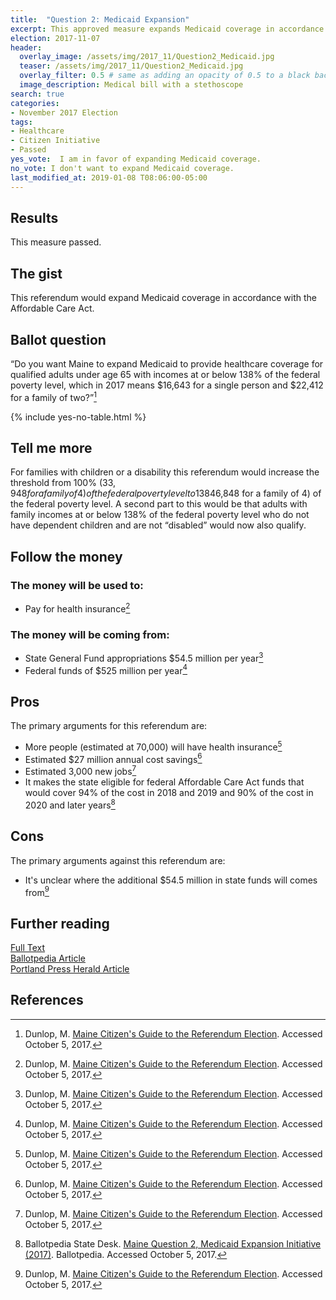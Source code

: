 ```yaml
---
title:  "Question 2: Medicaid Expansion"
excerpt: This approved measure expands Medicaid coverage in accordance with the Affordable Care Act.
election: 2017-11-07
header:
  overlay_image: /assets/img/2017_11/Question2_Medicaid.jpg
  teaser: /assets/img/2017_11/Question2_Medicaid.jpg
  overlay_filter: 0.5 # same as adding an opacity of 0.5 to a black background
  image_description: Medical bill with a stethoscope
search: true
categories:
- November 2017 Election
tags:
- Healthcare
- Citizen Initiative
- Passed
yes_vote:  I am in favor of expanding Medicaid coverage.
no_vote: I don't want to expand Medicaid coverage.
last_modified_at: 2019-01-08 T08:06:00-05:00
---
```


## Results
This measure passed.

## The gist
This referendum would expand Medicaid coverage in accordance with the Affordable Care Act.

## Ballot question
“Do you want Maine to expand Medicaid to provide healthcare coverage for qualified adults under age 65 with incomes at or below 138% of the federal poverty level, which in 2017 means $16,643 for a single person and $22,412 for a family of two?”[^3]

{% include yes-no-table.html %}


## Tell me more
For families with children or a disability this referendum would increase the threshold from 100% ($33,948 for a family of 4) of the federal poverty level to 138% ($46,848 for a family of 4) of the federal poverty level.  A second part to this would be that adults with family incomes at or below 138% of the federal poverty level who do not have dependent children and are not “disabled” would now also qualify.

## Follow the money
### The money will be used to:
* Pay for health insurance[^3]

### The money will be coming from:
* State General Fund appropriations $54.5 million per year[^3]
* Federal funds of $525 million per year[^3]

## Pros
The primary arguments for this referendum are:

* More people (estimated at 70,000) will have health insurance[^3]
* Estimated $27 million annual cost savings[^3]
* Estimated 3,000 new jobs[^3]
* It makes the state eligible for federal Affordable Care Act funds that would cover 94% of the cost in 2018 and 2019 and 90% of the cost in 2020 and later years[^1]

## Cons
The primary arguments against this referendum are:
* It's unclear where the additional $54.5 million in state funds will comes from[^3]

## Further reading
[Full Text](http://www.mainelegislature.org/legis/bills/getPDF.asp?paper=SP0240&item=1&snum=128)
<br>[Ballotpedia Article](https://ballotpedia.org/Maine_Question_2,_Medicaid_Expansion_Initiative_(2017))
<br>[Portland Press Herald Article](http://www.pressherald.com/2017/10/03/small-business-coalition-endorses-medicaid-expansion-in-maine/)


## References
[^1]: Ballotpedia State Desk. [Maine Question 2, Medicaid Expansion Initiative (2017)](https://ballotpedia.org/Maine_Question_2,_Medicaid_Expansion_Initiative_(2017)). Ballotpedia.  Accessed October 5, 2017.

[^2]: [Sec. A-1.  22 MRSA §3174-G, sub-§1](http://www.mainelegislature.org/legis/bills/getPDF.asp?paper=SP0240&item=1&snum=128). Accessed October 5, 2017

[^3]: Dunlop, M. [Maine Citizen's Guide to the Referendum Election](http://www.maine.gov/sos/cec/elec/upcoming/citizensguide2017.pdf). Accessed October 5, 2017.

[^4]: Lawlor, Joe. [Medicaid expansion – on Maine’s November ballot – divides business groups](http://www.pressherald.com/2017/10/03/small-business-coalition-endorses-medicaid-expansion-in-maine/). Portland Press Herald.  Accessed October 5, 2017.
